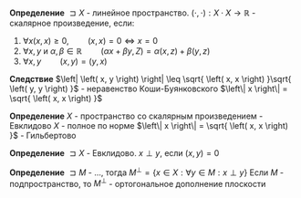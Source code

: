 **Определение**
$\sqsupset X$ - линейное пространство.
$\left( \cdot, \cdot \right): X \cdot X \to \mathbb{R}$ - скалярное произведение, если:
1. $\forall x \left( x, x \right) \geq 0, \quad  \quad \left( x, x \right) = 0 \iff x = 0$
2. $\forall x, y$ и $\alpha, \beta \in \mathbb{R} \quad  \quad \left( \alpha x + \beta y, Z \right) = \alpha \left( x, z \right) + \beta \left( y, z \right)$
3. $\forall x, y \quad  \quad \left( x, y \right) = \left( y, x \right)$

**Следствие**
$\left| \left( x, y \right) \right| \leq \sqrt{ \left( x, x \right) }\sqrt{ \left( y, y \right) }$ - неравенство Коши-Буянковского
$\left\| x \right\| = \sqrt{ \left( x, x \right) }$

**Определение**
$X$ - пространство со скалярным произведением - Евклидово
$X$ - полное по норме $\left\| x \right\| = \sqrt{ \left( x, x \right) }$ - Гильбертово

**Определение**
$\sqsupset X$ - Евклидово. $x \perp y$, если $\left( x, y \right) = 0$

**Определение**
$\sqsupset M$ - ..., тогда $M^{\perp} = \left\{ x \in X: \forall y \in M: x \perp y \right\}$
Если $M$ - подпространство, то $M^{\perp}$ - ортогональное дополнение плоскости